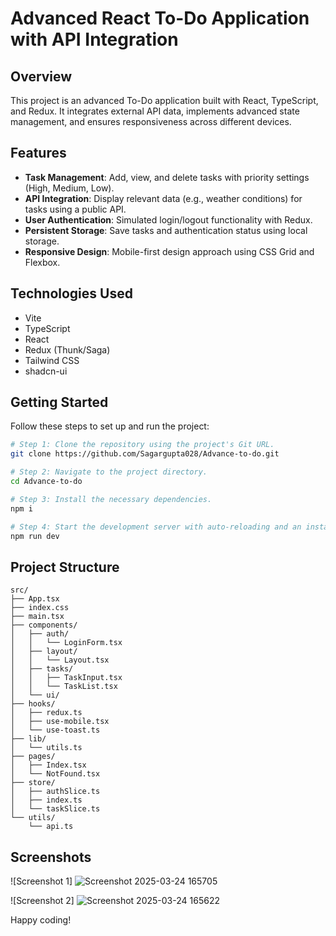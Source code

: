 # Advanced React To-Do Application with API Integration

## Overview

This project is an advanced To-Do application built with React, TypeScript, and Redux. It integrates external API data, implements advanced state management, and ensures responsiveness across different devices.

## Features

- **Task Management**: Add, view, and delete tasks with priority settings (High, Medium, Low).
- **API Integration**: Display relevant data (e.g., weather conditions) for tasks using a public API.
- **User Authentication**: Simulated login/logout functionality with Redux.
- **Persistent Storage**: Save tasks and authentication status using local storage.
- **Responsive Design**: Mobile-first design approach using CSS Grid and Flexbox.

## Technologies Used

- Vite
- TypeScript
- React
- Redux (Thunk/Saga)
- Tailwind CSS
- shadcn-ui

## Getting Started

Follow these steps to set up and run the project:

```sh
# Step 1: Clone the repository using the project's Git URL.
git clone https://github.com/Sagargupta028/Advance-to-do.git

# Step 2: Navigate to the project directory.
cd Advance-to-do

# Step 3: Install the necessary dependencies.
npm i

# Step 4: Start the development server with auto-reloading and an instant preview.
npm run dev
```

## Project Structure

```
src/
├── App.tsx
├── index.css
├── main.tsx
├── components/
│   ├── auth/
│   │   └── LoginForm.tsx
│   ├── layout/
│   │   └── Layout.tsx
│   ├── tasks/
│   │   ├── TaskInput.tsx
│   │   └── TaskList.tsx
│   └── ui/
├── hooks/
│   ├── redux.ts
│   ├── use-mobile.tsx
│   └── use-toast.ts
├── lib/
│   └── utils.ts
├── pages/
│   ├── Index.tsx
│   └── NotFound.tsx
├── store/
│   ├── authSlice.ts
│   ├── index.ts
│   └── taskSlice.ts
└── utils/
    └── api.ts
```


## Screenshots
![Screenshot 1]
![Screenshot 2025-03-24 165705](https://github.com/user-attachments/assets/4b2ab440-f351-47d6-831a-8cb40395c023)

![Screenshot 2]
![Screenshot 2025-03-24 165622](https://github.com/user-attachments/assets/93e0dfe1-9e3c-4832-a107-0bfb97e2c834)

Happy coding!
